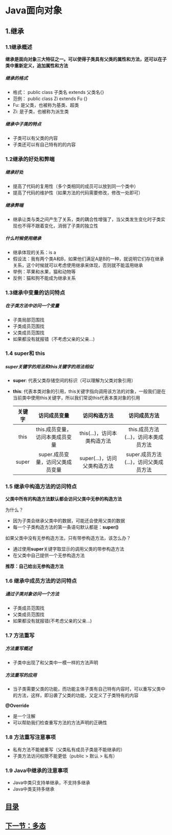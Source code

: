 # Java面向对象

## 1.继承

### 1.1继承概述

​        **继承是面向对象三大特征之一。可以使得子类具有父类的属性和方法，还可以在子类中重新定义，追加属性和方法**

##### 继承的格式

- 格式： public class 子类名 extends 父类名{}
-  范例： public class Zi extends Fu {}
- Fu: 是父类，也被称为基类、超类
- Zi: 是子类，也被称为派生类

##### 继承中子类的特点

- 子类可以有父类的内容
- 子类还可以有自己特有的的内容

### 1.2继承的好处和弊端

##### 继承好处

- 提高了代码的复用性（多个类相同的成员可以放到同一个类中）
- 提高了代码的维护性（如果方法的代码需要修改，修改一处即可）

##### 继承弊端

- 继承让类与类之间产生了关系，类的耦合性增强了，当父类发生变化时子类实现也不得不跟着变化，消弱了子类的独立性

##### 什么时候使用继承

- 继承体现的关系：is a
- 假设法：我有两个类A和B，如果他们满足A是B的一种，就说明它们存在继承关系，这个时候就可以考虑使用继承来体现，否则就不能滥用继承
- 举例：苹果和水果，猫和动物等
- 反例：猫和狗不能成为继承关系

### 1.3继承中变量的访问特点

##### 在子类方法中访问一个变量

- 子类局部范围找
- 子类成员范围找
- 父类成员范围找
- 如果都没有就报错（不考虑父亲的父亲...)

### 1.4 super和 this

##### super关键字的用法和this关键字的用法相似

- **super**: 代表父类存储空间的标识（可以理解为父类对象引用）

- **this**: 代表本类对象的引用，this关键字指向调用该方法的对象，一般我们是在当前类中使用this关键字，所以我们常说this代表本类对象的引用

  | 关键字 |           访问成员变量           |         访问构造方法         |             访问成员方法              |
  | :----: | :------------------------------: | :--------------------------: | :-----------------------------------: |
  |  this  | this.成员变量，访问本类成员变量  | this(...)，访问本类构造方法  | this.成员方法(...)，访问本类成员方法  |
  | super  | super.成员变量，访问父类成员变量 | super(...)，访问父类构造方法 | super.成员方法(...)，访问父类成员方法 |

### 1.5 继承中构造方法的访问特点

**父类中所有的构造方法默认都会访问父类中无参的构造方法**

为什么？

- 因为子类会继承父类中的数据，可能还会使用父类的数据
- 每一个子类构造方法的第一条语句默认都是：**super()**

如果父类中没有无参构造方法，只有带参构造方法，该怎么办？

- 通过使用**super**关键字取显示的调用父类的带参构造方法
- 在父类中自己提供一个无参构造方法

**推荐：自己给出无参构造方法**

### 1.6 继承中成员方法的访问特点

##### 通过子类对象访问一个方法

- 子类成员范围找
- 父类成员范围找
- 如果都没有就报错(不考虑父亲的父亲...)

### 1.7 方法重写

#####  方法重写概述

- 子类中出现了和父类中一模一样的方法声明

##### 方法重写的应用

- 当子类需要父类的功能，而功能主体子类有自己特有内容时，可以重写父类中的方法，这样，即沿袭了父类的功能，又定义了子类特有的内容

**@Override**

- 是一个注解
- 可以帮助我们检查重写方法的方法声明的正确性

### 1.8 方法重写注意事项

- 私有方法不能被重写（父类私有成员子类是不能继承的）
- 子类方法访问权限不能更低（public > 默认 > 私有）

### 1.9 Java中继承的注意事项

- Java中类只支持单继承，不支持多继承
- Java中类支持多继承



## [目录](https://github.com/xiaoertang/Java-notes/blob/master/%E7%9B%AE%E5%BD%95/%E7%9B%AE%E5%BD%95.md)

## [下一节：多态](https://github.com/xiaoertang/Java-notes/blob/master/%E5%A4%9A%E6%80%81/%E5%A4%9A%E6%80%81.md)




